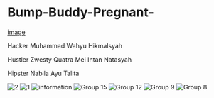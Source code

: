 # Bump-Buddy-Pregnant-

[image](https://github.com/muwahikmal/Bump-Buddy-Pregnant-/assets/90194047/17dcc1ed-7590-426a-ad4f-13f5acbfccc5)

Hacker
Muhammad Wahyu Hikmalsyah

Hustler
Zwesty Quatra
Mei Intan Natasyah

Hipster
Nabila Ayu Talita


![2](https://github.com/muwahikmal/Bump-Buddy-Pregnant/assets/90194047/88f0a5b4-23b1-437c-9b86-2b058b01ca5f)
![1](https://github.com/muwahikmal/Bump-Buddy-Pregnant/assets/90194047/6677ba6d-708b-4306-995f-7ec989985fd0)
![information](https://github.com/muwahikmal/Bump-Buddy-Pregnant/assets/90194047/b6c862c3-81f9-4839-be14-7fc556c0ee1b)
![Group 15](https://github.com/muwahikmal/Bump-Buddy-Pregnant/assets/90194047/903248ea-15ca-4d2f-897d-7751f2491530)
![Group 12](https://github.com/muwahikmal/Bump-Buddy-Pregnant/assets/90194047/f28c86d7-cb91-4472-8f69-49a2ff0de256)
![Group 9](https://github.com/muwahikmal/Bump-Buddy-Pregnant/assets/90194047/1e454d0d-94c9-4ddd-bdf5-2fd57d3b1e20)
![Group 8](https://github.com/muwahikmal/Bump-Buddy-Pregnant/assets/90194047/e77caeae-8c00-4c3c-903e-9f988354fe87)
